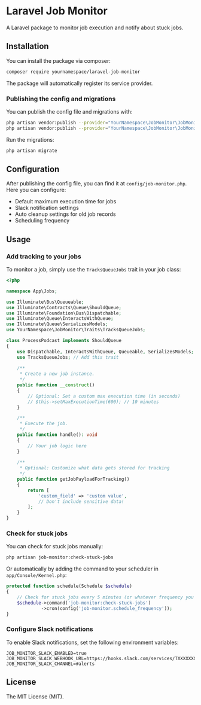 # Laravel Job Monitor

A Laravel package to monitor job execution and notify about stuck jobs.

## Installation

You can install the package via composer:

```bash
composer require yournamespace/laravel-job-monitor
```

The package will automatically register its service provider.

### Publishing the config and migrations

You can publish the config file and migrations with:

```bash
php artisan vendor:publish --provider="YourNamespace\JobMonitor\JobMonitorServiceProvider" --tag="job-monitor-config"
php artisan vendor:publish --provider="YourNamespace\JobMonitor\JobMonitorServiceProvider" --tag="job-monitor-migrations"
```

Run the migrations:

```bash
php artisan migrate
```

## Configuration

After publishing the config file, you can find it at `config/job-monitor.php`. Here you can configure:

- Default maximum execution time for jobs
- Slack notification settings
- Auto cleanup settings for old job records
- Scheduling frequency

## Usage

### Add tracking to your jobs

To monitor a job, simply use the `TracksQueueJobs` trait in your job class:

```php
<?php

namespace App\Jobs;

use Illuminate\Bus\Queueable;
use Illuminate\Contracts\Queue\ShouldQueue;
use Illuminate\Foundation\Bus\Dispatchable;
use Illuminate\Queue\InteractsWithQueue;
use Illuminate\Queue\SerializesModels;
use YourNamespace\JobMonitor\Traits\TracksQueueJobs;

class ProcessPodcast implements ShouldQueue
{
    use Dispatchable, InteractsWithQueue, Queueable, SerializesModels;
    use TracksQueueJobs; // Add this trait
    
    /**
     * Create a new job instance.
     */
    public function __construct()
    {
        // Optional: Set a custom max execution time (in seconds)
        // $this->setMaxExecutionTime(600); // 10 minutes
    }

    /**
     * Execute the job.
     */
    public function handle(): void
    {
        // Your job logic here
    }
    
    /**
     * Optional: Customize what data gets stored for tracking
     */
    public function getJobPayloadForTracking()
    {
        return [
            'custom_field' => 'custom value',
            // Don't include sensitive data!
        ];
    }
}
```

### Check for stuck jobs

You can check for stuck jobs manually:

```bash
php artisan job-monitor:check-stuck-jobs
```

Or automatically by adding the command to your scheduler in `app/Console/Kernel.php`:

```php
protected function schedule(Schedule $schedule)
{
    // Check for stuck jobs every 5 minutes (or whatever frequency you prefer)
    $schedule->command('job-monitor:check-stuck-jobs')
             ->cron(config('job-monitor.schedule_frequency'));
}
```

### Configure Slack notifications

To enable Slack notifications, set the following environment variables:

```env
JOB_MONITOR_SLACK_ENABLED=true
JOB_MONITOR_SLACK_WEBHOOK_URL=https://hooks.slack.com/services/TXXXXXXXX/BXXXXXXXX/XXXXXXXXXXXXXXXXXXXXXXXX
JOB_MONITOR_SLACK_CHANNEL=#alerts
```

## License

The MIT License (MIT).